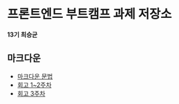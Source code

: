 # 프론트엔드 부트캠프 과제 저장소

**13기 최승균**

## 마크다운

- [마크다운 문법](./src/md/markdown.md)
- [회고 1~2주차](./src/md/retrospect.md)
- [회고 3주차](./src/avatars/avatars.md)